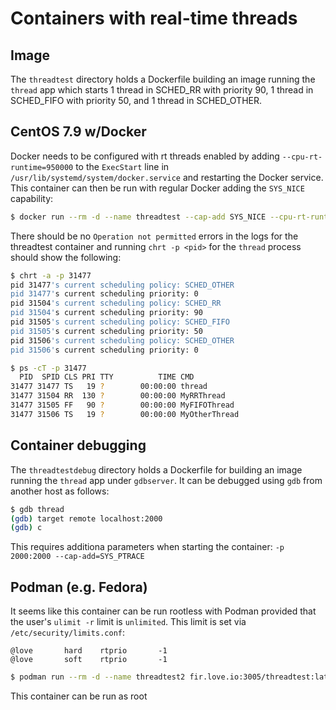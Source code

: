 # Containers with real-time threads

## Image
The `threadtest` directory holds a Dockerfile building an image running the `thread` app which starts 1 thread in SCHED_RR with priority 90, 1 thread in SCHED_FIFO with priority 50, and 1 thread in SCHED_OTHER.

## CentOS 7.9 w/Docker 
Docker needs to be configured with rt threads enabled by adding `--cpu-rt-runtime=950000` to the `ExecStart` line in `/usr/lib/systemd/system/docker.service` and restarting the Docker service.  This container can then be run with regular Docker adding the `SYS_NICE` capability:

```bash
$ docker run --rm -d --name threadtest --cap-add SYS_NICE --cpu-rt-runtime=820000 --cpu-rt-period=1000000 --security-opt seccomp=unconfined threadtest:latest
```

There should be no `Operation not permitted` errors in the logs for the threadtest container and running `chrt -p <pid>` for the `thread` process should show the following:

```bash
$ chrt -a -p 31477
pid 31477's current scheduling policy: SCHED_OTHER
pid 31477's current scheduling priority: 0
pid 31504's current scheduling policy: SCHED_RR
pid 31504's current scheduling priority: 90
pid 31505's current scheduling policy: SCHED_FIFO
pid 31505's current scheduling priority: 50
pid 31506's current scheduling policy: SCHED_OTHER
pid 31506's current scheduling priority: 0

$ ps -cT -p 31477
  PID  SPID CLS PRI TTY          TIME CMD
31477 31477 TS   19 ?        00:00:00 thread
31477 31504 RR  130 ?        00:00:00 MyRRThread
31477 31505 FF   90 ?        00:00:00 MyFIFOThread
31477 31506 TS   19 ?        00:00:00 MyOtherThread
```

## Container debugging
The `threadtestdebug` directory holds a Dockerfile for building an image running the `thread` app under `gdbserver`. It can be debugged using `gdb` from another host as follows:

```bash
$ gdb thread
(gdb) target remote localhost:2000
(gdb) c
```

This requires additiona parameters when starting the container: `-p 2000:2000 --cap-add=SYS_PTRACE`

## Podman (e.g. Fedora)

It seems like this container can be run rootless with Podman provided that the user's `ulimit -r` limit is `unlimited`.  This limit is set via `/etc/security/limits.conf`:

```
@love		hard	rtprio		 -1
@love		soft	rtprio		 -1
```

```bash
$ podman run --rm -d --name threadtest2 fir.love.io:3005/threadtest:latest
```

This container can be run as root 